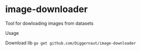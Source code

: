 # image-downloader
Tool for dowloading images from datasets

Usage 

Download lib `go get github.com/Diggernaut/image-downloader`
